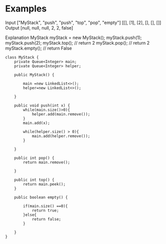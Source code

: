 # Examples
Input
["MyStack", "push", "push", "top", "pop", "empty"]
[[], [1], [2], [], [], []]
Output
[null, null, null, 2, 2, false]

Explanation
MyStack myStack = new MyStack();
myStack.push(1);
myStack.push(2);
myStack.top(); // return 2
myStack.pop(); // return 2
myStack.empty(); // return False
 

```
class MyStack {
    private Queue<Integer> main;
    private Queue<Integer> helper;

    public MyStack() {

        main =new LinkedList<>();
        helper=new LinkedList<>();
        
    }
    
    public void push(int x) {
        while(main.size()>0){
            helper.add(main.remove());
        }
        main.add(x);

        while(helper.size() > 0){
            main.add(helper.remove());
        }
        
    }
    
    public int pop() {
        return main.remove();
        
    }
    
    public int top() {
        return main.peek();
    }
    
    public boolean empty() {

        if(main.size() ==0){
            return true;
        }else{
            return false;
        }
        
    }
}
```
